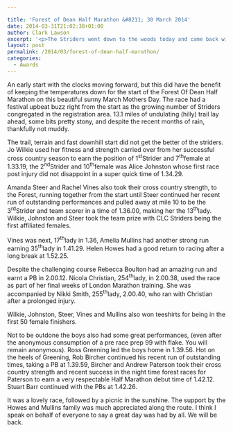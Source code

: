 ```yaml
---

title: 'Forest of Dean Half Marathon &#8211; 30 March 2014'
date: 2014-03-31T21:02:38+01:00
author: Clark Lawson
excerpt: '<p>The Striders went down to the woods today and came back with a lovely prize.....</p>'
layout: post
permalink: /2014/03/forest-of-dean-half-marathon/
categories:
  - Awards
---
```

An early start with the clocks moving forward, but this did have the benefit of keeping the temperatures down for the start of the Forest Of Dean Half Marathon on this beautiful sunny March Mothers Day. The race had a festival upbeat buzz right from the start as the growing number of Striders congregated in the registration area. 13.1 miles of undulating (hilly) trail lay ahead, some bits pretty stony, and despite the recent months of rain, thankfully not muddy.

The trail, terrain and fast downhill start did not get the better of the striders. Jo Wilkie used her fitness and strength carried over from her successful cross country season to earn the position of 1<sup>st</sup>Strider and 7<sup>th</sup>female at 1.33.19, the 2<sup>nd</sup>Strider and 10<sup>th</sup>female was Alice Johnston whose first race post injury did not disappoint in a super quick time of 1.34.29. 

Amanda Steer and Rachel Vines also took their cross country strength, to the Forest, running together from the start until Steer continued her recent run of outstanding performances and pulled away at mile 10 to be the 3<sup>rd</sup>Strider and team scorer in a time of 1.36.00, making her the 13<sup>th</sup>lady. Wilkie, Johnston and Steer took the team prize with CLC Striders being the first affiliated females.

Vines was next, 17<sup>th</sup>lady in 1.36, Amelia Mullins had another strong run earning 35<sup>th</sup>lady in 1.41.29. Helen Howes had a good return to racing after a long break at 1.52.25.

Despite the challenging course Rebecca Boulton had an amazing run and earnt a PB in 2.00.12. Nicola Christian, 254<sup>th</sup>lady, in 2.00.38, used the race as part of her final weeks of London Marathon training. She was accompanied by Nikki Smith, 255<sup>th</sup>lady, 2.00.40, who ran with Christian after a prolonged injury. 

Wilkie, Johnston, Steer, Vines and Mullins also won teeshirts for being in the first 50 female finishers. 

Not to be outdone the boys also had some great performances, (even after the anonymous consumption of a pre race prep 99 with flake. You will remain anonymous). Ross Greening led the boys home in 1.39.56. Hot on the heels of Greening, Rob Bircher continued his recent run of outstanding times, taking a PB at 1.39.59, Bircher and Andrew Paterson took their cross country strength and recent success in the night time forest races for Paterson to earn a very respectable Half Marathon debut time of 1.42.12. Stuart Barr continued with the PBs at 1.42.26.

It was a lovely race, followed by a picnic in the sunshine. The support by the Howes and Mullins family was much appreciated along the route. I think I speak on behalf of everyone to say a great day was had by all. We will be back.